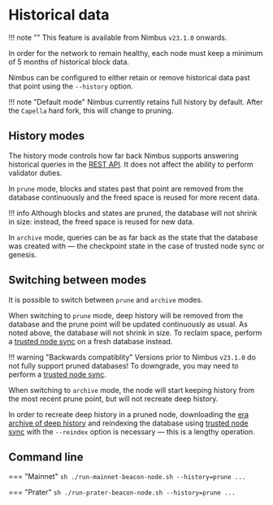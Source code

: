 # Historical data

!!! note ""
    This feature is available from Nimbus `v23.1.0` onwards.

In order for the network to remain healthy, each node must keep a minimum of 5 months of historical block data.

Nimbus can be configured to either retain or remove historical data past that point using the `--history` option.

!!! note "Default mode"
    Nimbus currently retains full history by default.
    After the `Capella` hard fork, this will change to pruning.

## History modes

The history mode controls how far back Nimbus supports answering historical queries in the [REST API](./rest-api.md).
It does not affect the ability to perform validator duties.

In `prune` mode, blocks and states past that point are removed from the database continuously and the freed space is reused for more recent data.

!!! info
    Although blocks and states are pruned, the database will not shrink in size: instead, the freed space is reused for new data.

In `archive` mode, queries can be as far back as the state that the database was created with — the checkpoint state in the case of trusted node sync or genesis.

## Switching between modes

It is possible to switch between `prune` and `archive` modes.

When switching to `prune` mode, deep history will be removed from the database and the prune point will be updated continuously as usual.
As noted above, the database will not shrink in size.
To reclaim space, perform a [trusted node sync](./trusted-node-sync.md) on a fresh database instead.

!!! warning "Backwards compatiblity"
    Versions prior to Nimbus `v23.1.0` do not fully support pruned databases!
    To downgrade, you may need to perform a [trusted node sync](./trusted-node-sync.md).

When switching to `archive` mode, the node will start keeping history from the most recent prune point, but will not recreate deep history.

In order to recreate deep history in a pruned node, downloading the [era archive of deep history](./era-store.md) and reindexing the database using [trusted node sync](./trusted-node-sync.md) with the `--reindex` option is necessary — this is a lengthy operation.

## Command line

=== "Mainnet"
    ```sh
    ./run-mainnet-beacon-node.sh --history=prune ...
    ```

=== "Prater"
    ```sh
    ./run-prater-beacon-node.sh --history=prune ...
    ```
